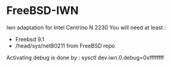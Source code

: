 FreeBSD-IWN
===========

Iwn adaptation for Intel Centrino N 2230
You will need at least :
- Freebsd 9.1
- /head/sys/net80211 from FreeBSD repo 

Activating debug is done by : 
sysctl dev.iwn.0.debug=0xffffffff